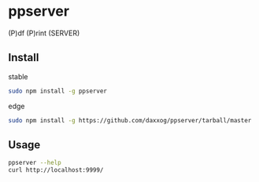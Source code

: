 ppserver
========

(P)df (P)rint (SERVER)

Install
-------

stable
```bash
sudo npm install -g ppserver
```

edge
```bash
sudo npm install -g https://github.com/daxxog/ppserver/tarball/master
```

Usage
-----

```bash
ppserver --help
curl http://localhost:9999/
```